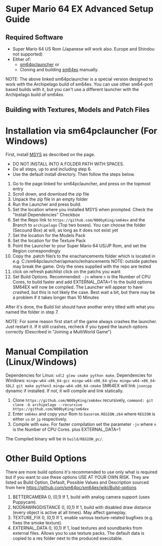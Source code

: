 # Super Mario 64 EX Advanced Setup Guide

## Required Software

- Super Mario 64 US Rom (Japanese will work also. Europe and Shindou not supported)
- Either of: 
  - [sm64pclauncher](https://github.com/N00byKing/sm64pclauncher/releases) or
  - Cloning and building [sm64ex](https://github.com/N00byKing/sm64ex) manually.


NOTE: The above linked sm64pclauncher is a special version designed to work with the Archipelago build of sm64ex.
You can use other sm64-port based builds with it, but you can't use a different launcher with the Archipelago build of sm64ex.

## Building with Textures, Models and Patch Files

# Installation via sm64pclauncher (For Windows)
First, install [MSYS](https://www.msys2.org/) as described on the page.
- DO NOT INSTALL INTO A FOLDER PATH WITH SPACES.
- Do all steps, up to and including step 6.
- Use the default install directory.
Then follow the steps below.


1. Go to the page linked for sm64pclauncher, and press on the topmost entry
3. Scroll down, and download the zip file
4. Unpack the zip file in an empty folder
5. Run the Launcher and press build.
6. Set the location where you installed MSYS when prompted. Check the "Install Dependencies" Checkbox
7. Set the Repo link to `https://github.com/N00byKing/sm64ex` and the Branch to `archipelago` (Top two boxes). You can choose the folder (Secound Box) at will, as long as it does not exist yet
8. Set the location for the Models Pack
9. Set the location for the Texture Pack
10. Point the Launcher to your Super Mario 64 US/JP Rom, and set the Region correspondingly
11. Copy the .patch file/s to the enachancements folder which is located in e.g. C:/sm64pclauncher/apmario/enhancements NOTE: outside patches may break the game. Only the ones supplied with the repo are tested
12. click on refresh patchlist click on the patchs you want
13. Set Build Options. Recommended: `-jn` where `n` is the Number of CPU Cores, to build faster and add EXTERNAL_DATA=1 to the build options
SM64EX will now be compiled. The Launcher will appear to have crashed, but this is not likely the case. Best wait a bit, but there may be a problem if it takes longer than 10 Minutes

After it's done, the Build list should have another entry titled with what you named the folder in step 7.

NOTE: For some reason first start of the game always crashes the launcher. Just restart it.
If it still crashes, recheck if you typed the launch options correctly (Described in "Joining a MultiWorld Game")

# Manual Compilation (Linux/Windows)

Dependencies for Linux: `sdl2 glew cmake python make`.
Dependencies for Windows: `mingw-w64-x86_64-gcc mingw-w64-x86_64-glew mingw-w64-x86_64-SDL2 git make python3 mingw-w64-x86_64-cmake`
SM64EX will link `jsoncpp` dynamic if installed. If not, it will compile and link statically.

1. Clone `https://github.com/N00byKing/sm64ex` recursively, `command: git clone -b archipelago --recursive https://github.com/N00byKing/sm64ex`
2. Enter `sm64ex` and copy your Rom to `baserom.REGION.z64` where `REGION` is either `us` or `jp` respectively.
3. Compile with `make`. For faster compilation set the parameter `-jn` where `n` is the Number of CPU Cores. plus EXTERNAL_DATA=1

The Compiled binary will be in `build/REGION_pc/`.

# Other Build Options
There are more build options it's recommended to use only what is required but if you want to use these options USE AT YOUR OWN RISK.
They are listed as Build Option, Default, Possible Values and Description sourced from here https://github.com/sm64pc/sm64ex/wiki/Build-options
1. BETTERCAMERA 0, (0,1) If 1, build with analog camera support (uses Puppycam).
2. NODRAWINGDISTANCE 0, (0,1) If 1, build with disabled draw distance (every object is active at all times). May affect gameplay.
3. TEXTURE_FIX	0, (0,1) If 1, enable various texture-related bugfixes (e.g. fixes the smoke texture).
4. EXTERNAL_DATA 0, (0,1) If 1, load textures and soundbanks from external files. Allows you to use texture packs. The default data is copied to a res folder next to the produced executable.
